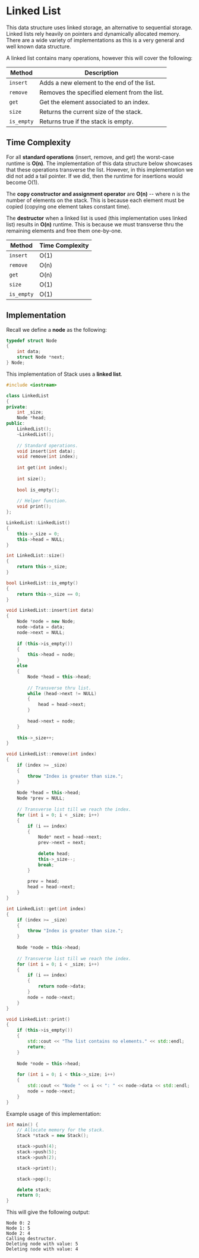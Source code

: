 # Linked List

This data structure uses linked storage, an alternative to sequential storage. Linked lists rely heavily on pointers and dynamically allocated memory. There are a wide variety of implementations as this is a very general and well known data structure.

A linked list contains many operations, however this will cover the following:

| Method        | Description                                 |
| ------------- | ------------------------------------------- |
| `insert`      | Adds a new element to the end of the list.  |
| `remove`      | Removes the specified element from the list.|
| `get`         | Get the element associated to an index.     |
| `size`        | Returns the current size of the stack.      |
| `is_empty`    | Returns true if the stack is empty.         |

## Time Complexity

For all **standard operations** (insert, remove, and get) the worst-case runtime is **O(n)**. The implementation of this data structure below showcases that these operations transverse the list. However, in this implementation we did not add a tail pointer. If we did, then the runtime for insertions would become O(1).

The **copy constructor and assignment operator** are **O(n)** -- where n is the number of elements on the stack. This is because each element must be copied (copying one element takes constant time). 

The **destructor** when a linked list is used (this implementation uses linked list) results in **O(n)** runtime. This is because we must transverse thru the remaining elements and free them one-by-one.

| Method        | Time Complexity |
| ------------- | --------------- |
| `insert`      | O(1)            |
| `remove`      | O(n)            |
| `get`         | O(n)            |
| `size`        | O(1)            |
| `is_empty`    | O(1)            |

## Implementation

Recall we define a **node** as the following:

```cpp
typedef struct Node
{
    int data;
    struct Node *next;
} Node;
```

This implementation of Stack uses a **linked list**.

```cpp
#include <iostream>

class LinkedList
{
private:
    int _size;
    Node *head;
public:
    LinkedList();
    ~LinkedList();
    
    // Standard operations.
    void insert(int data);
    void remove(int index);
    
    int get(int index);
    
    int size();
    
    bool is_empty();
    
    // Helper function.
    void print();
};

LinkedList::LinkedList()
{
    this->_size = 0;
    this->head = NULL;
}

int LinkedList::size()
{
    return this->_size;
}

bool LinkedList::is_empty()
{
    return this->_size == 0;
}

void LinkedList::insert(int data)
{
    Node *node = new Node;
    node->data = data;
    node->next = NULL;
    
    if (this->is_empty())
    {
        this->head = node;
    }
    else
    {
        Node *head = this->head;
    
        // Transverse thru list.
        while (head->next != NULL)
        {
            head = head->next;
        }
    
        head->next = node;
    }
    
    this->_size++;
}

void LinkedList::remove(int index)
{
    if (index >= _size)
    {
        throw "Index is greater than size.";
    }
    
    Node *head = this->head;
    Node *prev = NULL;
    
    // Transverse list till we reach the index.
    for (int i = 0; i < _size; i++)
    {
        if (i == index)
        {
            Node* next = head->next;
            prev->next = next;
    
            delete head;
            this->_size--;
            break;
        }
    
        prev = head;
        head = head->next;
    }
}

int LinkedList::get(int index)
{
    if (index >= _size)
    {
        throw "Index is greater than size.";
    }
    
    Node *node = this->head;
    
    // Transverse list till we reach the index.
    for (int i = 0; i < _size; i++)
    {
        if (i == index)
        {
            return node->data;
        }
        node = node->next;
    }
}

void LinkedList::print()
{
    if (this->is_empty())
    {
        std::cout << "The list contains no elements." << std::endl;
        return;
    }
    
    Node *node = this->head;
    
    for (int i = 0; i < this->_size; i++)
    {
        std::cout << "Node " << i << ": " << node->data << std::endl;
        node = node->next;
    }
}
```

Example usage of this implementation:

```cpp
int main() {
    // Allocate memory for the stack.
    Stack *stack = new Stack();

    stack->push(4);
    stack->push(5);
    stack->push(2);

    stack->print();

    stack->pop();

    delete stack;
    return 0;
}
```

This will give the following output:
```
Node 0: 2
Node 1: 5
Node 2: 4
Calling destructor.
Deleting node with value: 5
Deleting node with value: 4
```